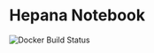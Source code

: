 # Hepana Notebook
![Docker Build Status](https://img.shields.io/docker/build/avitase/hepana-notebook.svg)
